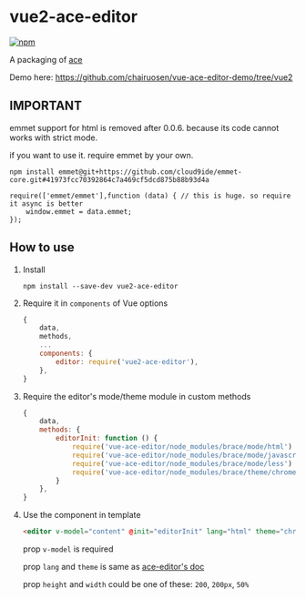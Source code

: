 vue2-ace-editor
====================


[![npm](https://img.shields.io/npm/v/vue2-ace-editor.svg)](https://www.npmjs.com/package/vue2-ace-editor)


A packaging of [ace](https://ace.c9.io/)

Demo here: https://github.com/chairuosen/vue-ace-editor-demo/tree/vue2

## IMPORTANT
emmet support for html is removed after 0.0.6. because its code cannot works with strict mode.

if you want to use it. require emmet by your own.
```
npm install emmet@git+https://github.com/cloud9ide/emmet-core.git#41973fcc70392864c7a469cf5dcd875b88b93d4a
```

```
require(['emmet/emmet'],function (data) { // this is huge. so require it async is better
    window.emmet = data.emmet;
});
```

## How to use

1. Install

    ```
    npm install --save-dev vue2-ace-editor
    ```
    
2. Require it in `components` of Vue options

    ```js
    {
        data,
        methods,
        ...
        components: {
            editor: require('vue2-ace-editor'),
        },
    }
    ```
 
3. Require the editor's mode/theme module in custom methods
    
    ```js
    {
        data,
        methods: {
            editorInit: function () {
                require('vue-ace-editor/node_modules/brace/mode/html')
                require('vue-ace-editor/node_modules/brace/mode/javascript')
                require('vue-ace-editor/node_modules/brace/mode/less')
                require('vue-ace-editor/node_modules/brace/theme/chrome')
            }
        },
    }
    ```
    
4. Use the component in template

    ```html
    <editor v-model="content" @init="editorInit" lang="html" theme="chrome" width="500" height="100"></editor>
    ```
    
    prop `v-model`  is required
    
    prop `lang` and `theme` is same as [ace-editor's doc](https://github.com/ajaxorg/ace)
    
    prop `height` and `width` could be one of these:  `200`, `200px`, `50%`
    
